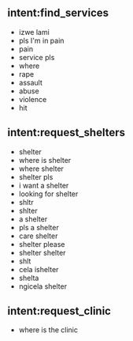 ## intent:find_services
- izwe lami
- pls I'm in pain
- pain
- service pls
- where
- rape
- assault
- abuse
- violence
- hit

## intent:request_shelters
- shelter
- where is shelter
- where shelter
- shelter pls
- i want a shelter
- looking for shelter
- shltr
- shlter
- a shelter
- pls a shelter
- care shelter
- shelter please
- shelter shelter
- shlt
- cela ishelter
- shelta
- ngicela shelter

## intent:request_clinic
- where is the clinic
